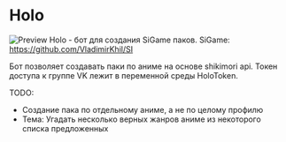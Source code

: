 # Holo
![Preview](preview.png "Preview")
Holo - бот для создания SiGame паков.
SiGame: https://github.com/VladimirKhil/SI

Бот позволяет создавать паки по аниме на основе shikimori api.
Токен доступа к группе VK лежит в переменной среды HoloToken.

TODO:
- Создание пака по отдельному аниме, а не по целому профилю
- Тема: Угадать несколько верных жанров аниме из некоторого списка предложенных
